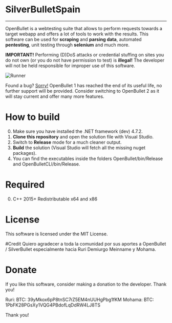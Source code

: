 # SilverBulletSpain
- - - -

OpenBullet is a webtesting suite that allows to perform requests towards a target webapp and offers a lot of tools to work with the results. This software can be used for **scraping** and **parsing data**, automated **pentesting**, unit testing through **selenium** and much more.

**IMPORTANT!** Performing (D)DoS attacks or credential stuffing on sites you do not own (or you do not have permission to test) is **illegal!** The developer will not be held responsible for improper use of this software.

![Runner](https://i.ibb.co/BBbJbyb/obspain-template.png)

Found a bug? [Sorry!](...)
OpenBullet 1 has reached the end of its useful life, no further support will be provided. Consider switching to OpenBullet 2 as it will stay current and offer many more features.

# How to build
0. Make sure you have installed the .NET framework (dev) 4.7.2.
1. **Clone this repository** and open the solution file with Visual Studio.
2. Switch to **Release** mode for a much cleaner output.
3. **Build** the solution (Visual Studio will fetch all the missing nuget packages).
4. You can find the executables inside the folders OpenBullet/bin/Release and OpenBulletCLI/bin/Release.

# Required
0. C++ 2015+ Redistributable x64 and x86

# License
This software is licensed under the MIT License.

#Credit
Quiero agradecer a toda la comunidad por sus aportes a OpenBullet / SilverBullet especialmente hacia Ruri Demiurgo Meinname y Mohama.

# Donate
If you like this software, consider making a donation to the developer. Thank you! 

Ruri: BTC: 39yMkox6pP8tnSC7rZ5EM4nUUHgPbg1fKM 
Mohama: BTC: 1PbFK28PGsXy1VQG4PBdofLqDdRW4LJ8TS


Thank you! 
